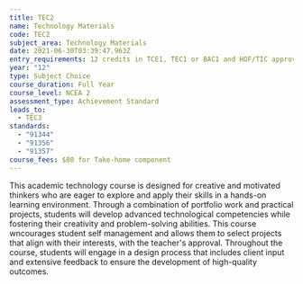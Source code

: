 ```yaml
---
title: TEC2
name: Technology Materials
code: TEC2
subject_area: Technology Materials
date: 2021-06-30T03:39:47.963Z
entry_requirements: 12 credits in TCE1, TEC1 or BAC1 and HOF/TIC approval
year: "12"
type: Subject Choice
course_duration: Full Year
course_level: NCEA 2
assessment_type: Achievement Standard
leads_to:
  - TEC3
standards:
  - "91344"
  - "91356"
  - "91357"
course_fees: $80 for Take-home component
---
```

This academic technology course is designed for creative and motivated thinkers who are eager to explore and apply their skills in a hands-on learning environment. Through a combination of portfolio work and practical projects, students will develop advanced technological competencies while fostering their creativity and problem-solving abilities. This course wncourages student self management and allows them to select projects that align with their interests, with the teacher's approval. Throughout the course, students will engage in a design process that includes client input and extensive feedback to ensure the development of high-quality outcomes.